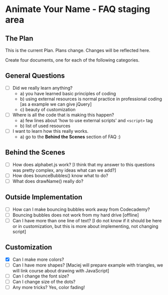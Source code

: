 Animate Your Name - FAQ staging area
===========

## The Plan
This is the current Plan. Plans change. Changes will be reflected here.

Create four documents, one for each of the following categories.


## General Questions
- [ ] Did we really learn anything?
  - a) you have learned basic principles of coding
  - b) using external resources is normal practice in professional coding
[as a example we can give jQuery]
  - c) beauty of customization
- [ ] Where is all the code that is making this happen?
  - a) few lines about 'how to use external scripts' and `<script>` tag
  - b) list of used resources
- [ ] I want to learn how this really works.
  - a) go to the **Behind the Scenes** section of FAQ :)

## Behind the Scenes
- [ ] How does alphabet.js work? [I think that my answer to this questions was pretty complex, any ideas what can we add?]
- [ ] How does bounceBubbles() know what to do?
- [ ] What does drawName() really do?

## Outside Implementation
- [ ] How can I make bouncing bubbles work away from Codecademy?
- [ ] Bouncing bubbles does not work from my hard drive [offline]
- [ ] Can I have more than one line of text?
[I do not know if it should be here or in customization, but this is more about implementing, not changing script]

## Customization
- [x] Can I make more colors?
- [ ] Can I have more shapes? [Maciej will prepare example with triangles, we will link course about drawing with JavaScript]
- [ ] Can I change the font size?
- [ ] Can I change size of the dots?
- [ ] Any more tricks? Yes, color fading!
